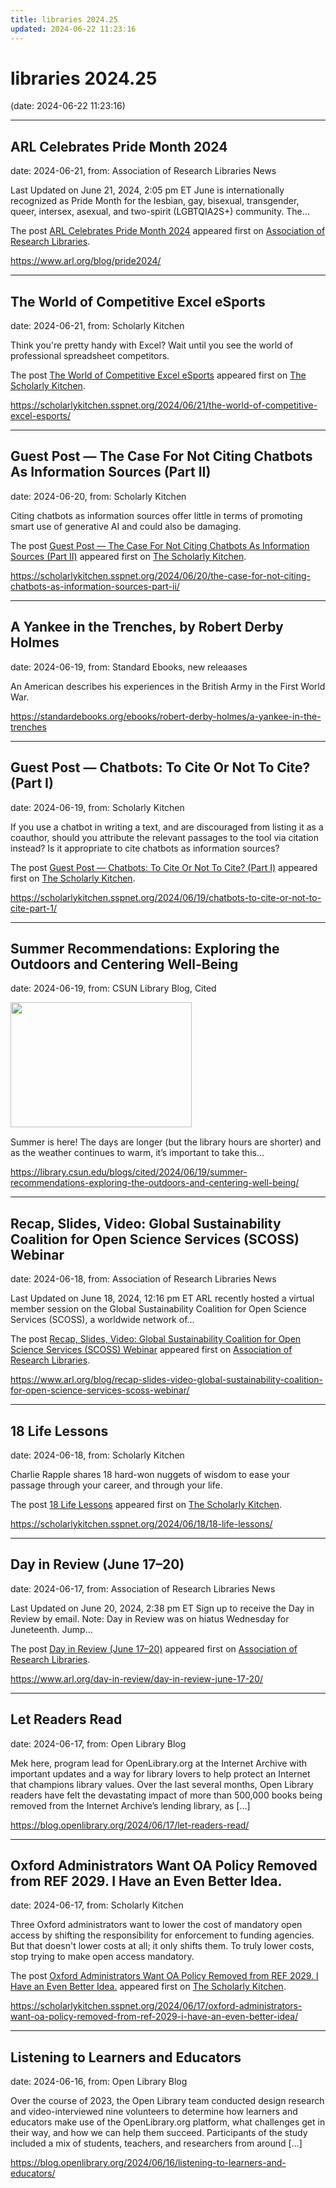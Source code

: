 ```yaml
---
title: libraries 2024.25
updated: 2024-06-22 11:23:16
---
```


# libraries 2024.25

(date: 2024-06-22 11:23:16)

---

## ARL Celebrates Pride Month 2024

date: 2024-06-21, from: Association of Research Libraries News

<p>Last Updated on June 21, 2024, 2:05 pm ET June is internationally recognized as Pride Month for the lesbian, gay, bisexual, transgender, queer, intersex, asexual, and two-spirit (LGBTQIA2S+) community. The...</p>
<p>The post <a href="https://www.arl.org/blog/pride2024/">ARL Celebrates Pride Month 2024</a> appeared first on <a href="https://www.arl.org">Association of Research Libraries</a>.</p>
 

<https://www.arl.org/blog/pride2024/>

---

## The World of Competitive Excel eSports

date: 2024-06-21, from: Scholarly Kitchen

<p>Think you're pretty handy with Excel? Wait until you see the world of professional spreadsheet competitors.</p>
<p>The post <a href="https://scholarlykitchen.sspnet.org/2024/06/21/the-world-of-competitive-excel-esports/">The World of Competitive Excel eSports</a> appeared first on <a href="https://scholarlykitchen.sspnet.org">The Scholarly Kitchen</a>.</p>
 

<https://scholarlykitchen.sspnet.org/2024/06/21/the-world-of-competitive-excel-esports/>

---

## Guest Post — The Case For Not Citing Chatbots As Information Sources (Part II)

date: 2024-06-20, from: Scholarly Kitchen

<p>Citing chatbots as information sources offer little in terms of promoting smart use of generative AI and could also be damaging.</p>
<p>The post <a href="https://scholarlykitchen.sspnet.org/2024/06/20/the-case-for-not-citing-chatbots-as-information-sources-part-ii/">Guest Post &#8212; The Case For Not Citing Chatbots As Information Sources (Part II)</a> appeared first on <a href="https://scholarlykitchen.sspnet.org">The Scholarly Kitchen</a>.</p>
 

<https://scholarlykitchen.sspnet.org/2024/06/20/the-case-for-not-citing-chatbots-as-information-sources-part-ii/>

---

## A Yankee in the Trenches, by Robert Derby Holmes

date: 2024-06-19, from: Standard Ebooks, new releaases

An American describes his experiences in the British Army in the First World War. 

<https://standardebooks.org/ebooks/robert-derby-holmes/a-yankee-in-the-trenches>

---

## Guest Post — Chatbots: To Cite Or Not To Cite? (Part I)

date: 2024-06-19, from: Scholarly Kitchen

<p>If you use a chatbot in writing a text, and are discouraged from listing it as a coauthor, should you attribute the relevant passages to the tool via citation instead? Is it appropriate to cite chatbots as information sources? </p>
<p>The post <a href="https://scholarlykitchen.sspnet.org/2024/06/19/chatbots-to-cite-or-not-to-cite-part-1/">Guest Post &#8212; Chatbots: To Cite Or Not To Cite? (Part I)</a> appeared first on <a href="https://scholarlykitchen.sspnet.org">The Scholarly Kitchen</a>.</p>
 

<https://scholarlykitchen.sspnet.org/2024/06/19/chatbots-to-cite-or-not-to-cite-part-1/>

---

## Summer Recommendations: Exploring the Outdoors and Centering Well-Being

date: 2024-06-19, from: CSUN Library Blog, Cited

<div><img width="290" height="200" src="https://library.csun.edu/blogs/cited/wp-content/uploads/sites/4/2024/06/outdoors.png" class="attachment-medium size-medium wp-post-image" alt="" style="margin-bottom: 15px;" decoding="async" fetchpriority="high" /></div>Summer is here! The days are longer (but the library hours are shorter) and as the weather continues to warm, it&#8217;s important to take this&#8230; 

<https://library.csun.edu/blogs/cited/2024/06/19/summer-recommendations-exploring-the-outdoors-and-centering-well-being/>

---

## Recap, Slides, Video: Global Sustainability Coalition for Open Science Services (SCOSS) Webinar

date: 2024-06-18, from: Association of Research Libraries News

<p>Last Updated on June 18, 2024, 12:16 pm ET ARL recently hosted a virtual member session on the Global Sustainability Coalition for Open Science Services (SCOSS), a worldwide network of...</p>
<p>The post <a href="https://www.arl.org/blog/recap-slides-video-global-sustainability-coalition-for-open-science-services-scoss-webinar/">Recap, Slides, Video: Global Sustainability Coalition for Open Science Services (SCOSS) Webinar</a> appeared first on <a href="https://www.arl.org">Association of Research Libraries</a>.</p>
 

<https://www.arl.org/blog/recap-slides-video-global-sustainability-coalition-for-open-science-services-scoss-webinar/>

---

## 18 Life Lessons

date: 2024-06-18, from: Scholarly Kitchen

<p>Charlie Rapple shares 18 hard-won nuggets of wisdom to ease your passage through your career, and through your life.</p>
<p>The post <a href="https://scholarlykitchen.sspnet.org/2024/06/18/18-life-lessons/">18 Life Lessons</a> appeared first on <a href="https://scholarlykitchen.sspnet.org">The Scholarly Kitchen</a>.</p>
 

<https://scholarlykitchen.sspnet.org/2024/06/18/18-life-lessons/>

---

## Day in Review (June 17–20)

date: 2024-06-17, from: Association of Research Libraries News

<p>Last Updated on June 20, 2024, 2:38 pm ET Sign up to receive the Day in Review by email. Note: Day in Review was on hiatus Wednesday for Juneteenth. Jump...</p>
<p>The post <a href="https://www.arl.org/day-in-review/day-in-review-june-17-20/">Day in Review (June 17–20)</a> appeared first on <a href="https://www.arl.org">Association of Research Libraries</a>.</p>
 

<https://www.arl.org/day-in-review/day-in-review-june-17-20/>

---

## Let Readers Read

date: 2024-06-17, from: Open Library Blog

Mek here, program lead for OpenLibrary.org at the Internet Archive with important updates and a way for library lovers to help protect an Internet that champions library values. Over the last several months, Open Library readers have felt the devastating impact of more than 500,000 books being removed from the Internet Archive&#8217;s lending library, as [&#8230;] 

<https://blog.openlibrary.org/2024/06/17/let-readers-read/>

---

## Oxford Administrators Want OA Policy Removed from REF 2029. I Have an Even Better Idea.

date: 2024-06-17, from: Scholarly Kitchen

<p>Three Oxford administrators want to lower the cost of mandatory open access by shifting the responsibility for enforcement to funding agencies. But that doesn't lower costs at all; it only shifts them. To truly lower costs, stop trying to make open access mandatory.</p>
<p>The post <a href="https://scholarlykitchen.sspnet.org/2024/06/17/oxford-administrators-want-oa-policy-removed-from-ref-2029-i-have-an-even-better-idea/">Oxford Administrators Want OA Policy Removed from REF 2029. I Have an Even Better Idea.</a> appeared first on <a href="https://scholarlykitchen.sspnet.org">The Scholarly Kitchen</a>.</p>
 

<https://scholarlykitchen.sspnet.org/2024/06/17/oxford-administrators-want-oa-policy-removed-from-ref-2029-i-have-an-even-better-idea/>

---

## Listening to Learners and Educators

date: 2024-06-16, from: Open Library Blog

Over the course of 2023, the Open Library team conducted design research and video-interviewed nine volunteers to determine how learners and educators make use of the OpenLibrary.org platform, what challenges get in their way, and how we can help them succeed. Participants of the study included a mix of students, teachers, and researchers from around [&#8230;] 

<https://blog.openlibrary.org/2024/06/16/listening-to-learners-and-educators/>

